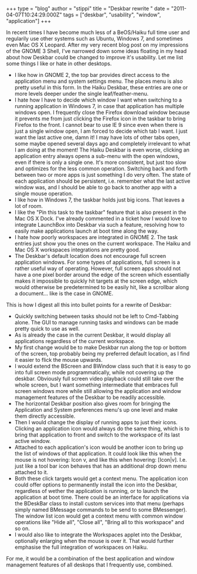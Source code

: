 +++
type = "blog"
author = "stippi"
title = "Deskbar rewrite "
date = "2011-04-07T10:24:29.000Z"
tags = ["deskbar", "usability", "window", "application"]
+++

<p>
In recent times I have become much less of a BeOS/Haiku full time user and regularily use other systems such as Ubuntu, Windows 7, and sometimes even Mac OS X Leopard. After my very recent blog post on my impressions of the GNOME 3 Shell, I've narrowed down some ideas floating in my head about how Deskbar could be changed to improve it's usability. Let me list some things I like or hate in other desktops.
</p>
<!--break-->
<ul>
<li>I like how in GNOME 2, the top bar provides direct access to the application menu and system settings menu. The places menu is also pretty useful in this form. In the Haiku Deskbar, these entries are one or more levels deeper under the single leaf/feather-menu.</li>
<li>I hate how I have to decide which window I want when switching to a running application in Windows 7, in case that application has multiple windows open. I frequently close the Firefox download window because it prevents me from just clicking the Firefox icon in the taskbar to bring Firefox to the front. I cannot bear to use IE 9 since even when there is just a single window open, I am forced to decide which tab I want. I just want the last active one, damn it! I may have lots of other tabs open, some maybe opened several days ago and completely irrelevant to what I am doing at the moment! The Haiku Deskbar is even worse, clicking an application entry always opens a sub-menu with the open windows, even if there is only a single one. It's more consistent, but just too slow and optimizes for the less common operation. Switching back and forth between two or more apps is just something I do very often. The state of each application should be persistent, i.e. remember what the last active window was, and I should be able to go back to another app with a single mouse operation.</li>
<li>I like how in Windows 7, the taskbar holds just big icons. That leaves a lot of room.</li>
<li>I like the "Pin this task to the taskbar" feature that is also present in the Mac OS X Dock. I've already commented in a ticket how I would love to integrate LaunchBox into Deskbar via such a feature, resolving how to easily make applications launch at boot time along the way.</li>
<li>I hate how poorly workspaces are integrated in GNOME 2. The task entries just show you the ones on the current workspace. The Haiku and Mac OS X workspaces integrations are pretty good.</li>
<li>The Deskbar's default location does not encourage full screen application windows. For some types of applications, full screen is a rather useful way of operating. However, full screen apps should not have a one pixel border around the edge of the screen which essentially makes it impossible to quickly hit targets at the screen edge, which would otherwise be predetermined to be easily hit, like a scrollbar along a document... like is the case in GNOME.</li>
</ul>

This is how I digest all this into bullet points for a rewrite of Deskbar:

<ul>
<li>Quickly switching between tasks should not be left to Cmd-Tabbing alone. The GUI to manage running tasks and windows can be made pretty quick to use as well.</li>
<li>As is already the case in the current Deskbar, it would display all applications regardless of the current workspace.</li>
<li>My first change would be to make Deskbar run along the top or bottom of the screen, top probably being my preferred default location, as I find it easier to flick the mouse upwards.</li>
<li>I would extend the BScreen and BWindow class such that it is easy to go into full screen mode programmatically, while not covering up the deskbar. Obviously full screen video playback could still take over the whole screen, but I want something intermediate that embraces full screen windows more while still allowing the application and window management features of the Deskbar to be readily accessible.</li>
<li>The horizontal Deskbar position also gives room for bringing the Application and System preferences menu's up one level and make them directly accessible.</li>
<li>Then I would change the display of running apps to just their icons. Clicking an application icon would always do the same thing, which is to bring that application to front and switch to the workspace of its last active window.</li>
<li>Attached to each application's icon would be another icon to bring up the list of windows of that application. It could look like this when the mouse is not hovering: Icon v, and like this when hovering: [Icon|v]. I.e. just like a tool bar icon behaves that has an additional drop down menu attached to it.</li>
<li>Both these click targets would get a context menu. The application icon could offer options to permanently install the icon into the Deskbar, regardless of wether the application is running, or to launch the application at boot time. There could be an interface for applications via the BDeskBar class to install custom services into that menu (perhaps simply named BMessage commands to be send to some BMessenger). The window list icon would get a context menu with common window operations like "Hide all", "Close all", "Bring all to this workspace" and so on.</li>
<li>I would also like to integrate the Workspaces applet into the Deskbar, optionally enlarging when the mouse is over it. That would further emphasise the full integration of workspaces on Haiku.</li>
</ul>

For me, it would be a combination of the best application and window management features of all deskops that I frequently use, combined.